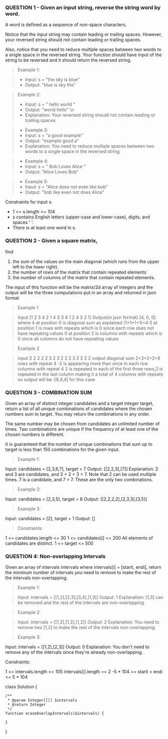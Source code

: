 
### QUESTION 1 - Given an input string, reverse the string word by word.

A word is defined as a sequence of non-space characters.

Notice that the input string may contain leading or trailing spaces. However, your reversed string should not contain leading or trailing spaces.

Also, notice that you need to reduce multiple spaces between two words to a single space in the reversed string.
Your function should have input of the string to be reversed and it should return the reversed string.

> Example 1:

> - Input: s = "the sky is blue"
> - Output: "blue is sky the"

> Example 2:
> - Input: s = "  hello world  "
> - Output: "world hello" \n
> - Explanation: Your reversed string should not contain leading or trailing spaces.

> - Example 3:
> - Input: s = "a good   example"
> - Output: "example good a"
> - Explanation: You need to reduce multiple spaces between two words to a single space in the reversed string.

> - Example 4:
> - Input: s = "  Bob    Loves  Alice   "
> - Output: "Alice Loves Bob"

> - Example 5:
> - Input: s = "Alice does not even like bob"
> - Output: "bob like even not does Alice"

Constraints for input s:

- 1 <= s.length <= 104
- s contains English letters (upper-case and lower-case), digits, and spaces ' '.
- There is at least one word in s.

### QUESTION 2 - Given a square matrix,
find
1. the sum of the values on the main diagonal (which runs from the upper left to the lower right).
2. the number of rows of the matrix that contain repeated elements
3. the number of columns of the matrix that contain repeated elements.

The input of this function will be the matrix/2d array of integers and the output will
be the three computations put in an array and returned in json format

> Example 1

>Input
[1 2 3 4
2 1 4 3
3 4 1 2
4 3 2 1]
Output(in json format)
[4, 0, 0]
where 4 at position 0 is diagonal sum as explained (1+1+1+1)=4
0 at position 1 is rows with repeats which is 0 since each row does not have repeating values
0 at position 2 is columns with repeats which is 0 since all columns do not have repeating values

> Example 2

> input
2 2 2 2
2 3 2 3
2 2 2 3
2 2 2 2
output
diagonal sum 2+3+2+2=9
rows with repeat 4  -2 is appearing more than once in each row
columns with repeat 4 2 is repeated in each of the first three rows,3 is repeated in the last column making it a total of 4 columns with repeats
so output will be :[9,4,4] for this case

### QUESTION 3 - COMBINATION SUM

Given an array of distinct integer candidates and a target integer target, return a list of all unique combinations of candidates where the chosen numbers sum to target. You may return the combinations in any order.

The same number may be chosen from candidates an unlimited number of times. Two combinations are unique if the frequency of at least one of the chosen numbers is different.

It is guaranteed that the number of unique combinations that sum up to target is less than 150 combinations for the given input.

 

> Example 1:

Input: candidates = [2,3,6,7], target = 7
Output: [[2,2,3],[7]]
Explanation:
2 and 3 are candidates, and 2 + 2 + 3 = 7. Note that 2 can be used multiple times.
7 is a candidate, and 7 = 7.
These are the only two combinations.

> Example 2:

Input: candidates = [2,3,5], target = 8
Output: [[2,2,2,2],[2,3,3],[3,5]]

> Example 3:

Input: candidates = [2], target = 1
Output: []
 

> Constraints:

1 <= candidates.length <= 30
1 <= candidates[i] <= 200
All elements of candidates are distinct.
1 <= target <= 500

### QUESTION 4: Non-overlapping Intervals
Given an array of intervals intervals where intervals[i] = [starti, endi], return the minimum number of intervals you need to remove to make the rest of the intervals non-overlapping.

> Example 1:

> Input: intervals = [[1,2],[2,3],[3,4],[1,3]]
Output: 1
Explanation: [1,3] can be removed and the rest of the intervals are non-overlapping.

>Example 2:

> Input: intervals = [[1,2],[1,2],[1,2]]
Output: 2
Explanation: You need to remove two [1,2] to make the rest of the intervals non-overlapping.

> Example 3:

Input: intervals = [[1,2],[2,3]]
Output: 0
Explanation: You don't need to remove any of the intervals since they're already non-overlapping.

Constraints:

1 <= intervals.length <= 105
intervals[i].length == 2
-5 * 104 <= starti < endi <= 5 * 104

class Solution {

    /**
     * @param Integer[][] $intervals
     * @return Integer
     */
    function eraseOverlapIntervals($intervals) {
        
    }
}
